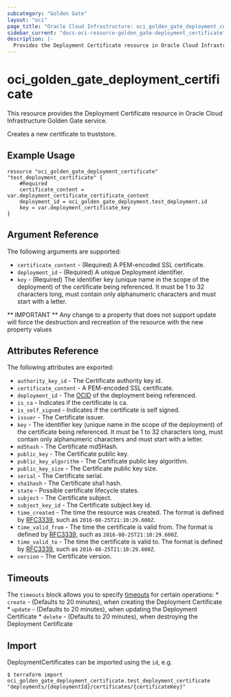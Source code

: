 ```yaml
---
subcategory: "Golden Gate"
layout: "oci"
page_title: "Oracle Cloud Infrastructure: oci_golden_gate_deployment_certificate"
sidebar_current: "docs-oci-resource-golden_gate-deployment_certificate"
description: |-
  Provides the Deployment Certificate resource in Oracle Cloud Infrastructure Golden Gate service
---
```


# oci_golden_gate_deployment_certificate
This resource provides the Deployment Certificate resource in Oracle Cloud Infrastructure Golden Gate service.

Creates a new certificate to truststore.


## Example Usage

```hcl
resource "oci_golden_gate_deployment_certificate" "test_deployment_certificate" {
	#Required
	certificate_content = var.deployment_certificate_certificate_content
	deployment_id = oci_golden_gate_deployment.test_deployment.id
	key = var.deployment_certificate_key
}
```

## Argument Reference

The following arguments are supported:

* `certificate_content` - (Required) A PEM-encoded SSL certificate. 
* `deployment_id` - (Required) A unique Deployment identifier. 
* `key` - (Required) The identifier key (unique name in the scope of the deployment) of the certificate being referenced.  It must be 1 to 32 characters long, must contain only alphanumeric characters and must start with a letter. 


** IMPORTANT **
Any change to a property that does not support update will force the destruction and recreation of the resource with the new property values

## Attributes Reference

The following attributes are exported:

* `authority_key_id` - The Certificate authority key id. 
* `certificate_content` - A PEM-encoded SSL certificate. 
* `deployment_id` - The [OCID](https://docs.cloud.oracle.com/iaas/Content/General/Concepts/identifiers.htm) of the deployment being referenced. 
* `is_ca` - Indicates if the certificate is ca. 
* `is_self_signed` - Indicates if the certificate is self signed. 
* `issuer` - The Certificate issuer. 
* `key` - The identifier key (unique name in the scope of the deployment) of the certificate being referenced.  It must be 1 to 32 characters long, must contain only alphanumeric characters and must start with a letter. 
* `md5hash` - The Certificate md5Hash. 
* `public_key` - The Certificate public key. 
* `public_key_algorithm` - The Certificate public key algorithm. 
* `public_key_size` - The Certificate public key size. 
* `serial` - The Certificate serial. 
* `sha1hash` - The Certificate sha1 hash. 
* `state` - Possible certificate lifecycle states. 
* `subject` - The Certificate subject. 
* `subject_key_id` - The Certificate subject key id. 
* `time_created` - The time the resource was created. The format is defined by [RFC3339](https://tools.ietf.org/html/rfc3339), such as `2016-08-25T21:10:29.600Z`. 
* `time_valid_from` - The time the certificate is valid from. The format is defined by [RFC3339](https://tools.ietf.org/html/rfc3339), such as `2016-08-25T21:10:29.600Z`. 
* `time_valid_to` - The time the certificate is valid to. The format is defined by [RFC3339](https://tools.ietf.org/html/rfc3339), such as `2016-08-25T21:10:29.600Z`. 
* `version` - The Certificate version. 

## Timeouts

The `timeouts` block allows you to specify [timeouts](https://registry.terraform.io/providers/oracle/oci/latest/docs/guides/changing_timeouts) for certain operations:
	* `create` - (Defaults to 20 minutes), when creating the Deployment Certificate
	* `update` - (Defaults to 20 minutes), when updating the Deployment Certificate
	* `delete` - (Defaults to 20 minutes), when destroying the Deployment Certificate


## Import

DeploymentCertificates can be imported using the `id`, e.g.

```
$ terraform import oci_golden_gate_deployment_certificate.test_deployment_certificate "deployments/{deploymentId}/certificates/{certificateKey}" 
```

